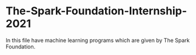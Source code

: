 # The-Spark-Foundation-Internship-2021
In this file have machine learning programs which are given by The Spark Foundation.
